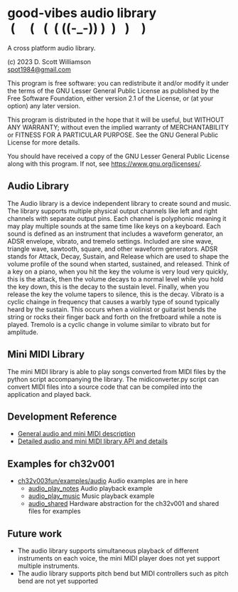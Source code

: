# good-vibes audio library <br> &nbsp;(&nbsp;&nbsp;&nbsp;&nbsp;&nbsp;(&nbsp;&nbsp;&nbsp;(&nbsp;&nbsp;(&nbsp;((-_-))&nbsp;)&nbsp;&nbsp;)&nbsp;&nbsp;&nbsp;)&nbsp;&nbsp;&nbsp;&nbsp;) &nbsp;

A cross platform audio library.

(c) 2023 D. Scott Williamson <br>
spot1984@gmail.com

This program is free software: you can redistribute it and/or modify
it under the terms of the GNU Lesser General Public License as published by
the Free Software Foundation, either version 2.1 of the License, or
(at your option) any later version.

This program is distributed in the hope that it will be useful,
but WITHOUT ANY WARRANTY; without even the implied warranty of
MERCHANTABILITY or FITNESS FOR A PARTICULAR PURPOSE.  See the
GNU General Public License for more details.

You should have received a copy of the GNU Lesser General Public License
along with this program.  If not, see <https://www.gnu.org/licenses/>. 


## Audio Library

The Audio library is a device independent library to create sound and music.  The library supports multiple physical output channels like left and right channels with separate output pins.  Each channel is polyphonic meaning it may play multiple sounds at the same time like keys on a keyboard.  Each sound is defined as an instrument that includes a waveform generator, an ADSR envelope, vibrato, and tremelo settings.  Included are sine wave, triangle wave, sawtooth, square, and other waveform generators.  ADSR stands for Attack, Decay, Sustain, and Release which are used to shape the volume profile of the sound when started, sustained, and released.  Think of a key on a piano, when you hit the key the volume is very loud very quickly, this is the attack, then the volume decays to a normal level while you hold the key down, this is the decay to the sustain level.  Finally, when you release the key the volume tapers to silence, this is the decay.  Vibrato is a cyclic chainge in frequency that causes a warbly type of sound typically heard by the sustain.  This occurs when a violinist or guitarist bends the string or rocks their finger back and forth on the fretboard while a note is played.  Tremolo is a cyclic change in volume similar to vibrato but for amplitude.  

## Mini MIDI Library
The mini MIDI library is able to play songs converted from MIDI files by the python script accompanying the library.  The midiconverter.py script can convert MIDI files into a source code that can be compiled into the application and played back.

## Development Reference
* [General audio and mini MIDI description](README.md)
* [Detailed audio and mini MIDI library API and details](audiolib/README.md)

## Examples for ch32v001
* [ch32v003fun/examples/audio](../ch32v003fun/examples) Audio examples are in here
  * [audio_play_notes](../ch32v003fun/examples/audio_play_notes/README.md) Audio playback example
  * [audio_play_music](../ch32v003fun/examples/audio_play_music/README.md) Music playback example
  * [audio_shared](../ch32v003fun/examples/audio_shared) Hardware abstraction for the ch32v001 and shared files for examples

## Future work

* The audio library supports simultaneous playback of different instruments on each voice, the mini MIDI player does not yet support multiple instruments.  
* The audio library supports pitch bend but MIDI controllers such as pitch bend are not yet supported
